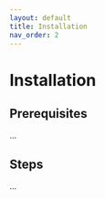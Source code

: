 ```yaml
---
layout: default
title: Installation
nav_order: 2
---
```


# Installation

## Prerequisites

...

## Steps

...
